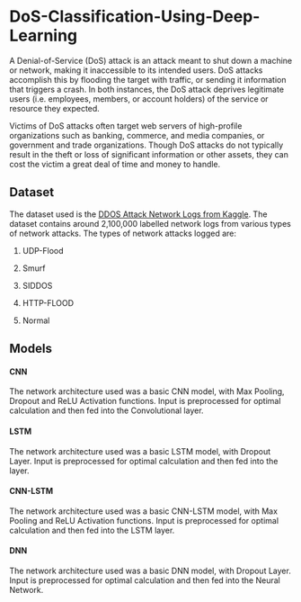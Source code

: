 # DoS-Classification-Using-Deep-Learning

A Denial-of-Service (DoS) attack is an attack meant to shut down a machine or network, making it inaccessible to its intended users. DoS attacks accomplish this by flooding the target with traffic, or sending it information that triggers a crash. In both instances, the DoS attack deprives legitimate users (i.e. employees, members, or account holders) of the service or resource they expected.

Victims of DoS attacks often target web servers of high-profile organizations such as banking, commerce, and media companies, or government and trade organizations. Though DoS attacks do not typically result in the theft or loss of significant information or other assets, they can cost the victim a great deal of time and money to handle.

## Dataset

The dataset used is the <a href="http://kdd.ics.uci.edu/databases/kddcup99/kddcup99.html">DDOS Attack Network Logs from Kaggle</a>. The dataset contains around 2,100,000 labelled network logs from various types of network attacks. The types of network attacks logged are:

1. UDP-Flood 

2. Smurf 

3. SIDDOS 

4. HTTP-FLOOD 

5. Normal 

## Models

#### CNN

The network architecture used was a basic CNN model, with Max Pooling, Dropout and ReLU Activation functions. Input is preprocessed for optimal calculation and then fed into the Convolutional layer. 

#### LSTM

The network architecture used was a basic LSTM model, with Dropout Layer. Input is preprocessed for optimal calculation and then fed into the layer. 

#### CNN-LSTM

The network architecture used was a basic CNN-LSTM model, with Max Pooling and ReLU Activation functions. Input is preprocessed for optimal calculation and then fed into the LSTM layer. 

#### DNN

The network architecture used was a basic DNN model, with Dropout Layer. Input is preprocessed for optimal calculation and then fed into the Neural Network. 
